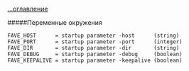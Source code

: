[...оглавление](./main.md)

#####Переменные окружения

```
FAVE_HOST      = startup parameter -host      (string)
FAVE_PORT      = startup parameter -port      (integer)
FAVE_DIR       = startup parameter -dir       (string)
FAVE_DEBUG     = startup parameter -debug     (boolean)
FAVE_KEEPALIVE = startup parameter -keepalive (boolean)
```